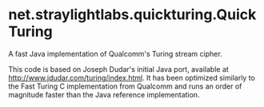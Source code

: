 # net.straylightlabs.quickturing.QuickTuring
A fast Java implementation of Qualcomm's Turing stream cipher.

This code is based on Joseph Dudar's initial Java port, available at
http://www.jdudar.com/turing/index.html. It has been optimized similarly
to the Fast Turing C implementation from Qualcomm and runs an order of
magnitude faster than the Java reference implementation.